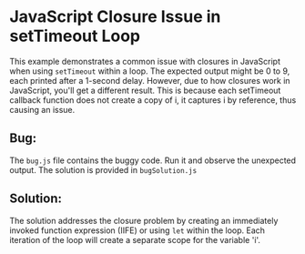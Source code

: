 # JavaScript Closure Issue in setTimeout Loop

This example demonstrates a common issue with closures in JavaScript when using `setTimeout` within a loop.  The expected output might be 0 to 9, each printed after a 1-second delay.  However, due to how closures work in JavaScript, you'll get a different result. This is because each setTimeout callback function does not create a copy of i, it captures i by reference, thus causing an issue. 

## Bug:
The `bug.js` file contains the buggy code.  Run it and observe the unexpected output.  The solution is provided in `bugSolution.js`

## Solution:
The solution addresses the closure problem by creating an immediately invoked function expression (IIFE) or using `let` within the loop. Each iteration of the loop will create a separate scope for the variable 'i'.
